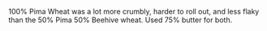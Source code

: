100% Pima Wheat was a lot more crumbly, harder to roll out, and less flaky than the 50% Pima 50% Beehive wheat. Used 75% butter for both.